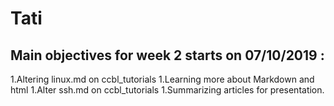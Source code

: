 # Tati

## Main objectives for week 2 starts on 07/10/2019  :

   1.Altering linux.md on ccbl_tutorials
   1.Learning more about Markdown and html
   1.Alter ssh.md on ccbl_tutorials 
   1.Summarizing articles for presentation.